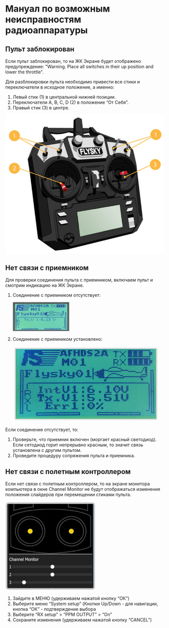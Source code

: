 Мануал по возможным неисправностям радиоаппаратуры
==========================================

Пульт заблокирован
--------------

Если пульт заблокирован, то на ЖК Экране будет отображено предупреждение:
"Warning. Place all switches in their up position and lower the throttle".

Для разблокировки пульта необходимо привести все стики и переключатели в исходное положение, а именно:

1. Левый стик (1) в центральной нижней позиции.
2. Переключатели A, B, C, D (2) в положение “От Себя”.
3. Правый стик (3)  в центре.

![Заблокированный пульт](../assets/lockradio.jpg)

Нет связи с приемником
--------------

Для проверки соединения пульта с приемником, включаем пульт и смотрим индикацию на ЖК Экране.

1. Соединение с приемником отсутствует:

    ![Нет соединения с приемником](../assets/connectionLost.jpg)

2. Соединение с приемником установлено:

    ![Есть соединения с приемником](../assets/connectionOK.jpg)

Если соединение отсутствует, то:

1. Проверьте, что приемник включен (моргает красный светодиод). Если сетодиод горит непрерывно красным, то значит связь установлена с другим пультом.
2. Проведите процедуру сопряжения пульта и приемника.

Нет связи с полетным контроллером
--------------

Если нет связи с полетным контроллером, то на экране монитора компьютера в окне Channel Monitor не будут отображаться изменения положения слайдеров при перемещении стиками пульта.

![Нет связи с полетным контроллером](../assets/notmoveslider.jpg)

1. Зайдите в МЕНЮ (удерживаем нажатой кнопку “ОК”)
2. Выберите меню “System setup” (Кнопки Up/Down - для навигации, кнопка “ОК” - подтверждение выбора
3. Выберите “RX setup” > “PPM OUTPUT” > “On”
4. Сохраните изменения (удерживаем нажатой кнопку “CANCEL”)
